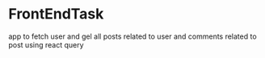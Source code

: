 # FrontEndTask
app to fetch user and gel all posts related to user and comments related to post using react query
